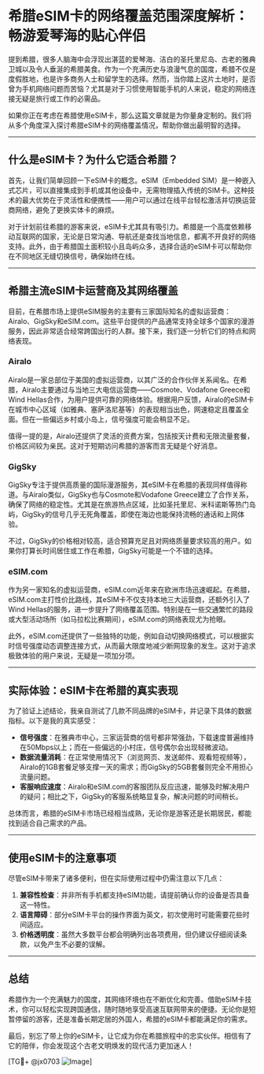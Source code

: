 # 希腊eSIM卡的网络覆盖范围深度解析：畅游爱琴海的贴心伴侣

提到希腊，很多人脑海中会浮现出湛蓝的爱琴海、洁白的圣托里尼岛、古老的雅典卫城以及令人垂涎的希腊美食。作为一个充满历史与浪漫气息的国度，希腊不仅是度假胜地，也是许多商务人士和留学生的选择。然而，当你踏上这片土地时，是否曾为手机网络问题而苦恼？尤其是对于习惯使用智能手机的人来说，稳定的网络连接无疑是旅行或工作的必需品。

如果你正在考虑在希腊使用eSIM卡，那么这篇文章就是为你量身定制的。我们将从多个角度深入探讨希腊eSIM卡的网络覆盖情况，帮助你做出最明智的选择。

---

## 什么是eSIM卡？为什么它适合希腊？

首先，让我们简单回顾一下eSIM卡的概念。eSIM（Embedded SIM）是一种嵌入式芯片，可以直接集成到手机或其他设备中，无需物理插入传统的SIM卡。这种技术的最大优势在于灵活性和便携性——用户可以通过在线平台轻松激活并切换运营商网络，避免了更换实体卡的麻烦。

对于计划前往希腊的游客来说，eSIM卡尤其具有吸引力。希腊是一个高度依赖移动互联网的国家，无论是日常沟通、导航还是查找当地信息，都离不开良好的网络支持。此外，由于希腊国土面积较小且岛屿众多，选择合适的eSIM卡可以帮助你在不同地区无缝切换信号，确保始终在线。

---

## 希腊主流eSIM卡运营商及其网络覆盖

目前，在希腊市场上提供eSIM服务的主要有三家国际知名的虚拟运营商：Airalo、GigSky和eSIM.com。这些平台提供的产品通常支持全球多个国家的漫游服务，因此非常适合经常跨国出行的人群。接下来，我们逐一分析它们的特点和网络表现。

### Airalo

Airalo是一家总部位于美国的虚拟运营商，以其广泛的合作伙伴关系闻名。在希腊，Airalo主要通过与当地三大电信运营商——Cosmote、Vodafone Greece和Wind Hellas合作，为用户提供可靠的网络体验。根据用户反馈，Airalo的eSIM卡在城市中心区域（如雅典、塞萨洛尼基等）的表现相当出色，网速稳定且覆盖全面。但在一些偏远乡村或小岛上，信号强度可能会稍显不足。

值得一提的是，Airalo还提供了灵活的资费方案，包括按天计费和无限流量套餐，价格区间较为亲民。这对于短期访问希腊的游客而言无疑是个好消息。

### GigSky

GigSky专注于提供高质量的国际漫游服务，其eSIM卡在希腊的表现同样值得称道。与Airalo类似，GigSky也与Cosmote和Vodafone Greece建立了合作关系，确保了网络的稳定性。尤其是在旅游热点区域，比如圣托里尼、米科诺斯等热门岛屿，GigSky的信号几乎无死角覆盖，即使在海边也能保持流畅的通话和上网体验。

不过，GigSky的价格相对较高，适合预算充足且对网络质量要求较高的用户。如果你打算长时间居住或工作在希腊，GigSky可能是一个不错的选择。

### eSIM.com

作为另一家知名的虚拟运营商，eSIM.com近年来在欧洲市场迅速崛起。在希腊，eSIM.com主打性价比路线，其eSIM卡不仅支持本地三大运营商，还额外引入了Wind Hellas的服务，进一步提升了网络覆盖范围。特别是在一些交通繁忙的路段或大型活动场所（如马拉松比赛期间），eSIM.com的网络表现尤为抢眼。

此外，eSIM.com还提供了一些独特的功能，例如自动切换网络模式，可以根据实时信号强度动态调整连接方式，从而最大限度地减少断网现象的发生。这对于追求极致体验的用户来说，无疑是一项加分项。

---

## 实际体验：eSIM卡在希腊的真实表现

为了验证上述结论，我亲自测试了几款不同品牌的eSIM卡，并记录下具体的数据指标。以下是我的真实感受：

- **信号强度**：在雅典市中心，三家运营商的信号都非常强劲，下载速度普遍维持在50Mbps以上；而在一些偏远的小村庄，信号偶尔会出现轻微波动。
- **数据流量消耗**：在正常使用情况下（浏览网页、发送邮件、观看短视频等），Airalo的1GB套餐足够支撑一天的需求；而GigSky的5GB套餐则完全不用担心流量问题。
- **客服响应速度**：Airalo和eSIM.com的客服团队反应迅速，能够及时解决用户的疑问；相比之下，GigSky的客服系统略显复杂，解决问题的时间稍长。

总体而言，希腊的eSIM卡市场已经相当成熟，无论你是游客还是长期居民，都能找到适合自己需求的产品。

---

## 使用eSIM卡的注意事项

尽管eSIM卡带来了诸多便利，但在实际使用过程中仍需注意以下几点：

1. **兼容性检查**：并非所有手机都支持eSIM功能，请提前确认你的设备是否具备这一特性。
2. **语言障碍**：部分eSIM卡平台的操作界面为英文，初次使用时可能需要花些时间适应。
3. **价格透明度**：虽然大多数平台都会明确列出各项费用，但仍建议仔细阅读条款，以免产生不必要的误解。

---

## 总结

希腊作为一个充满魅力的国度，其网络环境也在不断优化和完善。借助eSIM卡技术，你可以轻松实现跨国通信，随时随地享受高速互联网带来的便捷。无论你是短暂停留的游客，还是准备长期定居的外国人，希腊的eSIM卡都能满足你的需求。

最后，别忘了带上你的eSIM卡，让它成为你在希腊旅程中的忠实伙伴。相信有了它的陪伴，你会发现这个古老文明焕发的现代活力更加迷人！

[TG💪+ @jx0703 ![Image](https://github.com/user-attachments/assets/dbca1d08-cadb-493c-b0ec-ad6f7a83f270)]